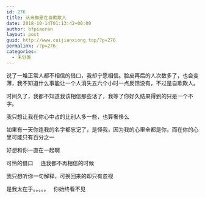 ```yaml
---
id: 276
title: 从来都是在自欺欺人
date: 2018-10-14T01:13:42+00:00
author: bfpiaoran
layout: post
guid: http://www.cuijianxiong.top/?p=276
permalink: /?p=276
categories:
  - 未分类
---
```

说了一堆正常人都不相信的借口，我却宁愿相信。脸皮再后的人次数多了，也会变薄，我不知道什么事能让一个人消失五六个小时一点反馈没有，不过是自欺欺人。

时间久了，我都不知道我该相信那些话了，我等了你好久结果得到的只是一个不字。

我只想让我在你心中占的比别人多一些，也算奢侈么

如果有一天你连我的名字都忘记了，是怪我，因为我的心里全都是你，而在你的心里可能只有百分之一

好想和你一直在一起啊

可怜的借口     连我都不再相信的时候

我只想听你一句解释，可换回来的却只有忽视

是我太在乎。。。。。   你始终看不见

&nbsp;